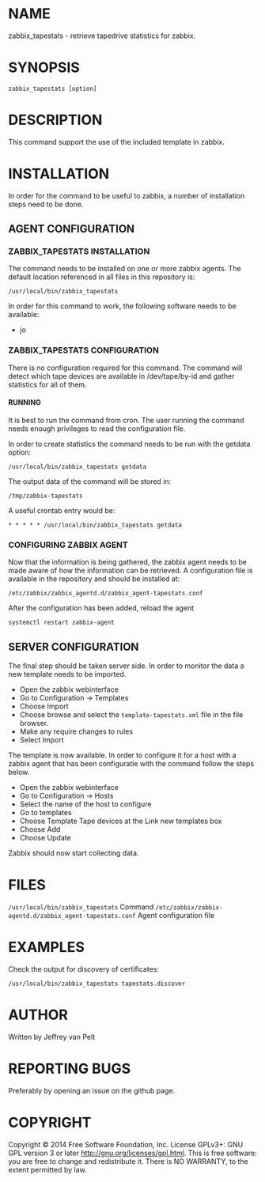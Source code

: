 # NAME

zabbix_tapestats - retrieve tapedrive statistics for zabbix.

# SYNOPSIS

`zabbix_tapestats [option]`

# DESCRIPTION

This command support the use of the included template in zabbix.

# INSTALLATION

In order for the command to be useful to zabbix, a number of installation steps
need to be done.

## AGENT CONFIGURATION

### ZABBIX_TAPESTATS INSTALLATION

The command needs to be installed on one or more zabbix agents. The default location
referenced in all files in this repository is:

`/usr/local/bin/zabbix_tapestats`

In order for this command to work, the following software needs to be available:

* jo

### ZABBIX_TAPESTATS CONFIGURATION

There is no configuration required for this command. The command will detect which
tape devices are available in /dev/tape/by-id and gather statistics for all of them.

#### RUNNING

It is best to run the command from cron. The user running the command needs enough
privileges to read the configuration file.

In order to create statistics the command needs to be run with the getdata option:

`/usr/local/bin/zabbix_tapestats getdata`

The output data of the command will be stored in:

`/tmp/zabbix-tapestats`

A useful crontab entry would be:

`* * * * * /usr/local/bin/zabbix_tapestats getdata`

### CONFIGURING ZABBIX AGENT

Now that the information is being gathered, the zabbix agent needs to be made aware
of how the information can be retrieved. A configuration file is available in the
repository and should be installed at:

`/etc/zabbix/zabbix_agentd.d/zabbix_agent-tapestats.conf`

After the configuration has been added, reload the agent

`systemctl restart zabbix-agent`

## SERVER CONFIGURATION

The final step should be taken server side. In order to monitor the data a new
template needs to be imported.

* Open the zabbix webinterface
* Go to Configuration -> Templates
* Choose Import
* Choose browse and select the `template-tapestats.xml` file in the file browser.
* Make any require changes to rules
* Select Import

The template is now available. In order to configure it for a host with a zabbix
agent that has been configuratie with the command follow the steps below.

* Open the zabbix webinterface
* Go to Configuration -> Hosts
* Select the name of the host to configure
* Go to templates
* Choose Template Tape devices at the Link new templates box
* Choose Add
* Choose Update

Zabbix should now start collecting data.

# FILES

`/usr/local/bin/zabbix_tapestats` Command
`/etc/zabbix/zabbix-agentd.d/zabbix_agent-tapestats.conf` Agent configuration file

# EXAMPLES

Check the output for discovery of certificates:

`/usr/local/bin/zabbix_tapestats tapestats.discover`

# AUTHOR

Written by Jeffrey van Pelt

# REPORTING BUGS

Preferably by opening an issue on the github page.

# COPYRIGHT

Copyright  ©  2014  Free Software Foundation, Inc.  License GPLv3+: GNU
GPL version 3 or later <http://gnu.org/licenses/gpl.html>.
This is free software: you are free  to  change  and  redistribute  it.
There is NO WARRANTY, to the extent permitted by law.
